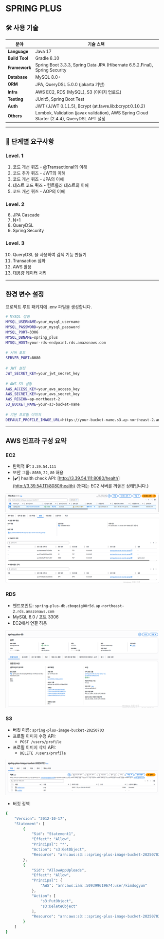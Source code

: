 # SPRING PLUS

## 🛠 사용 기술
| 분야             | 기술 스택                                                                       |
|----------------|-----------------------------------------------------------------------------|
| **Language**   | Java 17                                                                     |
| **Build Tool** | Gradle 8.10                                                                 |
| **Framework**  | Spring Boot 3.3.3, Spring Data JPA (Hibernate 6.5.2.Final), Spring Security |
| **Database**   | MySQL 8.0+                                                     |
| **ORM**        | JPA, QueryDSL 5.0.0 (jakarta 기반)                                                         |
| **Infra**      | AWS EC2, RDS (MySQL), S3 (이미지 업로드)                                  |
| **Testing**    | JUnit5, Spring Boot Test                                                    |
| **Auth**       | JWT (JJWT 0.11.5), Bcrypt (at.favre.lib:bcrypt:0.10.2)                                                    |
| **Others**    | Lombok, Validation (javax validation), AWS Spring Cloud Starter (2.4.4), QueryDSL APT 설정                                                    |

<hr>

## 📝 단계별 요구사항

### Level. 1
1. 코드 개선 퀴즈 - @Transactional의 이해
2. 코드 추가 퀴즈 - JWT의 이해
3. 코드 개선 퀴즈 -  JPA의 이해
4. 테스트 코드 퀴즈 - 컨트롤러 테스트의 이해
5. 코드 개선 퀴즈 - AOP의 이해

### Level. 2
6. JPA Cascade
7. N+1
8. QueryDSL
9. Spring Security

### Level. 3
10. QueryDSL 을 사용하여 검색 기능 만들기
11. Transaction 심화
12. AWS 활용
13. 대용량 데이터 처리

<hr>

## 환경 변수 설정
프로젝트 루트 패키지에 .env 파일을 생성합니다.

```bash
# MYSQL 설정
MYSQL_USERNAME=your_mysql_username
MYSQL_PASSWORD=your_mysql_password
MYSQL_PORT=3306
MYSQL_DBNAME=spring_plus
MYSQL_HOST=your-rds-endpoint.rds.amazonaws.com

# 서버 포트
SERVER_PORT=8080

# JWT 설정
JWT_SECRET_KEY=your_jwt_secret_key

# AWS S3 설정
AWS_ACCESS_KEY=your_aws_access_key
AWS_SECRET_KEY=your_aws_secret_key
AWS_REGION=ap-northeast-2
S3_BUCKET_NAME=your-s3-bucket-name

# 기본 프로필 이미지
DEFAULT_PROFILE_IMAGE_URL=https://your-bucket-name.s3.ap-northeast-2.amazonaws.com/default.png
```

<hr>

## AWS 인프라 구성 요약
### EC2
- 탄력적 IP: `3.39.54.111`
- 보안 그룹: `8080`, `22`, `80` 허용
- [✔️] health check API: [http://3.39.54.111:8080/health](http://3.39.54.111:8080/health)
  (현재는 EC2 서버를 꺼놓은 상태입니다.)

![ec2-1.png](images/ec2-1.png)
![ec2-2.png](images/ec2-2.png)

### RDS
- 엔드포인트: `spring-plus-db.cboqoig00r5d.ap-northeast-2.rds.amazonaws.com`
- MySQL 8.0 / 포트 3306
- EC2에서 연결 허용

![rds-1.png](images/rds-1.png)

### S3
- 버킷 이름: `spring-plus-image-bucket-20250703`
- 프로필 이미지 수정 API:
  - `POST /users/profile`
- 프로필 이미지 삭제 API:
  - `DELETE /users/profile`

![s3-1.png](images/s3-1.png)

- 버킷 정책
```bash
{
    "Version": "2012-10-17",
    "Statement": [
        {
            "Sid": "Statement1",
            "Effect": "Allow",
            "Principal": "*",
            "Action": "s3:GetObject",
            "Resource": "arn:aws:s3:::spring-plus-image-bucket-20250703/*"
        },
        {
            "Sid": "AllowAppUploads",
            "Effect": "Allow",
            "Principal": {
                "AWS": "arn:aws:iam::509399619674:user/kimdogyun"
            },
            "Action": [
                "s3:PutObject",
                "s3:DeleteObject"
            ],
            "Resource": "arn:aws:s3:::spring-plus-image-bucket-20250703/*"
        }
    ]
}
```